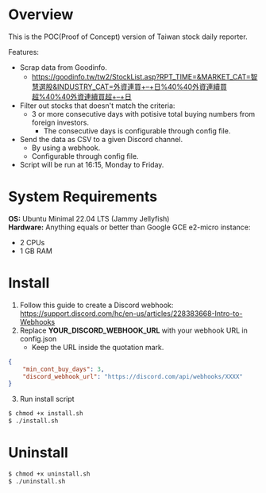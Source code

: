 # Overview

This is the POC(Proof of Concept) version of Taiwan stock daily reporter.

Features:
* Scrap data from Goodinfo.
    * https://goodinfo.tw/tw2/StockList.asp?RPT_TIME=&MARKET_CAT=智慧選股&INDUSTRY_CAT=外資連買+–+日%40%40外資連續買超%40%40外資連續買超+–+日
* Filter out stocks that doesn't match the criteria:
    * 3 or more consecutive days with potisive total buying numbers from foreign investors.
        * The consecutive days is configurable through config file.
* Send the data as CSV to a given Discord channel.
    * By using a webhook.
    * Configurable through config file.
* Script will be run at 16:15, Monday to Friday.

# System Requirements

**OS:** Ubuntu Minimal 22.04 LTS (Jammy Jellyfish)  
**Hardware:** Anything equals or better than Google GCE e2-micro instance:
* 2 CPUs
* 1 GB RAM

# Install

1. Follow this guide to create a Discord webhook: https://support.discord.com/hc/en-us/articles/228383668-Intro-to-Webhooks
2. Replace **YOUR_DISCORD_WEBHOOK_URL** with your webhook URL in config.json
    * Keep the URL inside the quotation mark.
```json
{
    "min_cont_buy_days": 3,
    "discord_webhook_url": "https://discord.com/api/webhooks/XXXX"
}
```
3. Run install script
```bash
$ chmod +x install.sh
$ ./install.sh
```

# Uninstall

```bash
$ chmod +x uninstall.sh
$ ./uninstall.sh
```